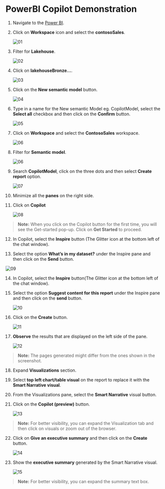 # PowerBI Copilot Demonstration

1.	Navigate to the [Power BI](https://app.powerbi.com/).

2.	Click on **Workspace** icon and select the **contosoSales**.

    ![01](mediaCopilot/01.png)

3.	Filter for **Lakehouse**.
    
    ![02](mediaCopilot/02.png)

4. Click on **lakehouseBronze...**.

    ![03](mediaCopilot/03.png)

5. Click on the **New semantic model** button.

    ![04](mediaCopilot/04.png)

6.	Type in a name for the New semantic Model eg. CopilotModel, select the **Select all** checkbox and then click on the **Confirm** button. 

    ![05](mediaCopilot/05.png)
    
7.	Click on **Workspace** and select the **ContosoSales** workspace.

    ![06](mediaCopilot/01.png)

8.	Filter for **Semantic model**.

    ![06](mediaCopilot/06.png)

9.	Search **CopilotModel**, click on the three dots and then select **Create report** option.
    
    ![07](mediaCopilot/07.png)

10.	Minimize all the **panes** on the right side.

11.	Click on **Copilot**
    
    ![08](mediaCopilot/08.png)
   
>**Note:** When you click on the Copilot button for the first time, you will see the Get-started pop-up. Click on **Get Started** to proceed.

12. In Copilot, select the **Inspire** button (The Glitter icon at the bottom left of the chat window).

13. Select the option **What’s in my dataset?** under the Inspire pane and then click on the **Send** button.

   ![09](mediaCopilot/09.png)

14.	In Copilot, select the **Inspire** button(The Glitter icon at the bottom left of the chat window).

15.	Select the option **Suggest content for this report** under the Inspire pane and then click on the **send** button.

    ![10](mediaCopilot/10.png)

16.	Click on the **Create** button.

    ![11](mediaCopilot/11.png)

17.	**Observe** the results that are displayed on the left side of the pane.

    ![12](mediaCopilot/12.png)

>**Note:** The pages generated might differ from the ones shown in the screenshot.

18.	Expand **Visualizations** section.

19.	Select **top left chart/table visual** on the report to replace it with the **Smart Narrative visual**.

20.	From the Visualizations pane, select the **Smart Narrative** visual button.

21.	Click on the **Copilot (preview)** button.

    ![13](mediaCopilot/13.png)

>**Note:** For better visibility, you can expand the Visualization tab and then click on visuals or zoom out of the browser.

22.	Click on **Give an executive summary** and then	click on the **Create** button.

    ![14](mediaCopilot/14.png)

23.	Show the **executive summary** generated by the Smart Narrative visual.

    ![15](mediaCopilot/15.png)

>**Note:** For better visibility, you can expand the summary text box. 
